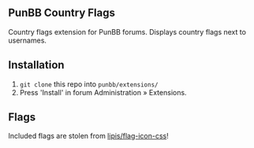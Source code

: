 PunBB Country Flags
-------------------

Country flags extension for PunBB forums. Displays country flags next to usernames.

## Installation

1. `git clone` this repo into `punbb/extensions/`
1. Press 'Install' in forum Administration » Extensions.

## Flags

Included flags are stolen from [lipis/flag-icon-css](https://github.com/lipis/flag-icon-css)!